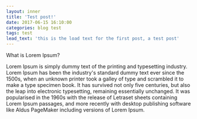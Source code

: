 ```yaml
---
layout: inner
title: 'Test post!'
date: 2017-06-15 16:10:00
categories: blog test
tags: test
lead_text: 'this is the load text for the first post, a test post'
---
```


What is Lorem Ipsum?

Lorem Ipsum is simply dummy text of the printing and typesetting industry. Lorem Ipsum has been the industry's standard dummy text ever since the 1500s, when an unknown printer took a galley of type and scrambled it to make a type specimen book. It has survived not only five centuries, but also the leap into electronic typesetting, remaining essentially unchanged. It was popularised in the 1960s with the release of Letraset sheets containing Lorem Ipsum passages, and more recently with desktop publishing software like Aldus PageMaker including versions of Lorem Ipsum.